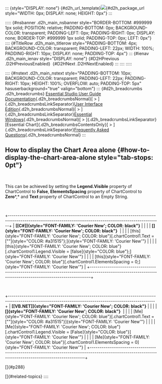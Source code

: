 ::: {style="DISPLAY: none"}
[](ms-xhelp:///?Id=d2h_url_template){#d2h_url_template}![](!package_url!){#d2h_package_url style="WIDTH: 0px; DISPLAY: none; HEIGHT: 0px"}
:::

::::: {#nsbanner .d2h_main_nsbanner style="BORDER-BOTTOM: #999999 1px solid; POSITION: relative; PADDING-BOTTOM: 0px; BACKGROUND-COLOR: transparent; PADDING-LEFT: 0px; PADDING-RIGHT: 0px; DISPLAY: none; BORDER-TOP: #999999 1px solid; PADDING-TOP: 0px; LEFT: 0px"}
:::: {#TitleRow .d2h_main_titlerow style="PADDING-BOTTOM: 4px; BACKGROUND-COLOR: transparent; PADDING-LEFT: 22px; WIDTH: 100%; PADDING-RIGHT: 10px; DISPLAY: none; PADDING-TOP: 4px"}
::: {#ienav .d2h_main_ienav style="DISPLAY: none"}
[](ms-xhelp:///?Id=f02553b8-38ab-4d9c-862b-06241dfa3aef){#D2HPrevious .D2HPreviousEnabled}  [](ms-xhelp:///?Id=7edaae1a-14bf-4d4b-a213-10cab9484760){#D2HNext .D2HNextEnabled}
:::
::::
:::::

:::: {#nstext .d2h_main_nstext style="PADDING-BOTTOM: 10px; BACKGROUND-COLOR: transparent; PADDING-LEFT: 22px; PADDING-RIGHT: 10px; HEIGHT: 100%; OVERFLOW: auto; PADDING-TOP: 5px" hasuserbackground="true" valign="bottom"}
::: {#d2h_breadcrumbs .d2h_breadcrumbs}
[Essential Studio User Guide Documentation](ms-xhelp:///?Id=12457748-09e3-4d74-a240-8e049cedf030){.d2h_breadcrumbsNormal}[ \> ]{.d2h_breadcrumbsLinkSeparator}[User Interface Edition](ms-xhelp:///?Id=c29296b7-531c-413b-a0ec-488ca1f7f669){.d2h_breadcrumbsNormal}[ \> ]{.d2h_breadcrumbsLinkSeparator}[Essential Windows](ms-xhelp:///?Id=e60759d8-47a4-4570-9d7a-16a68d63f2ea){.d2h_breadcrumbsNormal}[ \> ]{.d2h_breadcrumbsLinkSeparator}[Essential Chart]{.d2h_breadcrumbsContentsOnly}[ \> ]{.d2h_breadcrumbsLinkSeparator}[Frequently Asked Questions](ms-xhelp:///?Id=ef47b647-7df5-4b78-871d-ce0ee88e8d72){.d2h_breadcrumbsNormal}
:::

## How to display the Chart Area alone {#how-to-display-the-chart-area-alone style="tab-stops: 0pt"}

 

This can be achieved by setting the **Legend.Visible** property of ChartControl to **False**, **ElementsSpacing** property of ChartControl to **Zero***,* and **Text** property of ChartControl to an Empty String.

 

+------------------------------------------------------------------------------------------------------------------------------------------------------------+
| **[\[C#\]]{style="FONT-FAMILY: 'Courier New'; COLOR: black"}**                                                                                             |
|                                                                                                                                                            |
| **[]{style="FONT-FAMILY: 'Courier New'; COLOR: black"}**                                                                                                   |
|                                                                                                                                                            |
| [this]{style="FONT-FAMILY: 'Courier New'; COLOR: blue"}[.chartControl1.Text = [\"\"]{style="COLOR: #a31515"};]{style="FONT-FAMILY: 'Courier New'"}         |
|                                                                                                                                                            |
| [this]{style="FONT-FAMILY: 'Courier New'; COLOR: blue"}[.chartControl1.Legend.Visible = [false]{style="COLOR: blue"};]{style="FONT-FAMILY: 'Courier New'"} |
|                                                                                                                                                            |
| [this]{style="FONT-FAMILY: 'Courier New'; COLOR: blue"}[.chartControl1.ElementsSpacing = 0;]{style="FONT-FAMILY: 'Courier New'"}                           |
+------------------------------------------------------------------------------------------------------------------------------------------------------------+

 

+---------------------------------------------------------------------------------------------------------------------------------------------------------+
| **[\[VB.NET\]]{style="FONT-FAMILY: 'Courier New'; COLOR: black"}**                                                                                      |
|                                                                                                                                                         |
| **[]{style="FONT-FAMILY: 'Courier New'; COLOR: black"}**                                                                                                |
|                                                                                                                                                         |
| [Me]{style="FONT-FAMILY: 'Courier New'; COLOR: blue"}[.chartControl1.Text = [\"\"]{style="COLOR: #a31515"}]{style="FONT-FAMILY: 'Courier New'"}         |
|                                                                                                                                                         |
| [Me]{style="FONT-FAMILY: 'Courier New'; COLOR: blue"}[.chartControl1.Legend.Visible = [False]{style="COLOR: blue"}]{style="FONT-FAMILY: 'Courier New'"} |
|                                                                                                                                                         |
| [Me]{style="FONT-FAMILY: 'Courier New'; COLOR: blue"}[.chartControl1.ElementsSpacing = 0]{style="FONT-FAMILY: 'Courier New'"}                           |
+---------------------------------------------------------------------------------------------------------------------------------------------------------+

[]{#p288} 

[]{#related-topics}
::::
